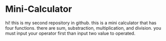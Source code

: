 # Mini-Calculator
hi! this is my second repository in github. this is a mini calculator that has four functions. there are sum, substraction, multiplication, and division. you must input your operator first than input two value to operated.
